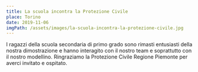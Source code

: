 ```yaml
---
title: La scuola incontra la Protezione Civile
place: Torino
date: 2019-11-06
imgPath: /assets/images/la-scuola-incontra-la-protezione-civile.jpg
---
```


I ragazzi della scuola secondaria di primo grado sono rimasti entusiasti della nostra dimostrazione e hanno interagito con il nostro team e soprattutto con il nostro modellino. Ringraziamo la Protezione Civile Regione Piemonte per averci invitato e ospitato.
